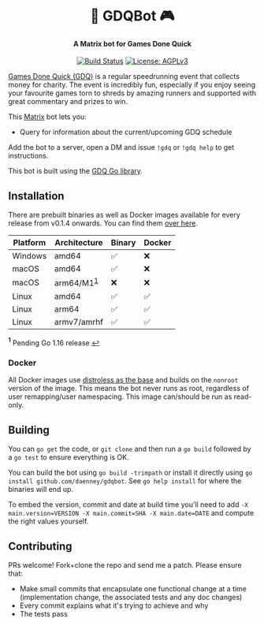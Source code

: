 <h1 align="center">
🤖 GDQBot 🎮
</h1>
<h4 align="center">A Matrix bot for Games Done Quick</h4>
<p align="center">
    <a href="https://github.com/daenney/gdqbot/actions?query=workflow%3ACI"><img src="https://github.com/daenney/gdqbot/workflows/CI/badge.svg" alt="Build Status"></a>
    <a href="LICENSE"><img src="https://img.shields.io/github/license/daenney/gdqbot" alt="License: AGPLv3"></a>
</p>

[Games Done Quick (GDQ)](https://gamesdonequick.com/) is a regular
speedrunning event that collects money for charity. The event is incredibly
fun, especially if you enjoy seeing your favourite games torn to shreds by
amazing runners and supported with great commentary and prizes to win.

This [Matrix](https://matrix.org) bot lets you:
* Query for information about the current/upcoming GDQ schedule

Add the bot to a server, open a DM and issue `!gdq` or `!gdq help` to get
instructions.

This bot is built using the [GDQ Go library](https://github.com/daenney/gdq).

## Installation

There are prebuilt binaries as well as Docker images available for every release
from v0.1.4 onwards. You can find them [over here](https://github.com/daenney/gdqbot/releases).

|Platform|Architecture|Binary|Docker
|---|---|---|---|
|Windows|amd64|✅|❌|
|macOS|amd64|✅|❌|
|macOS|arm64/M1<sup id="a1">[1](#f1)</sup>|❌|❌|
|Linux|amd64|✅|✅|
|Linux|arm64|✅|✅|
|Linux|armv7/amrhf|✅|✅|

<b id="f1"><sup>1</sup></b> Pending Go 1.16 release [↩](#a1)

### Docker

All Docker images use [distroless as the base](https://github.com/GoogleContainerTools/distroless)
and builds on the `nonroot` version of the image. This means the bot never
runs as root, regardless of user remapping/user namespacing. This image
can/should be run as read-only.

## Building

You can `go get` the code, or `git clone` and then run a `go build` followed
by a `go test` to ensure everything is OK.

You can build the bot using `go build -trimpath` or install it directly using
`go install github.com/daenney/gdqbot`. See `go help install` for where the
binaries will end up.

To embed the version, commit and date at build time you'll need to add
`-X main.version=VERSION -X main.commit=SHA -X main.date=DATE` and compute
the right values yourself.

## Contributing

PRs welcome! Fork+clone the repo and send me a patch. Please ensure that:
* Make small commits that encapsulate one functional change at a time
  (implementation change, the associated tests and any doc changes)
* Every commit explains what it's trying to achieve and why
* The tests pass
